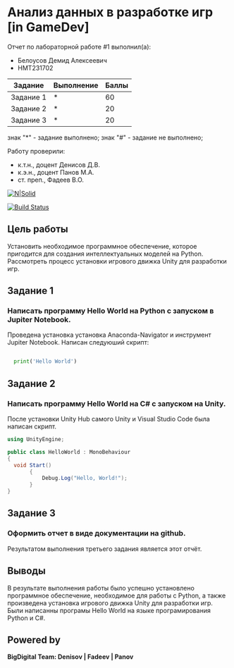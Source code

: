# Анализ данных в разработке игр [in GameDev]
Отчет по лабораторной работе #1 выполнил(а):
- Белоусов Демид Алексеевич
- НМТ231702

| Задание | Выполнение | Баллы |
| ------ | ------ | ------ |
| Задание 1 | * | 60 |
| Задание 2 | * | 20 |
| Задание 3 | * | 20 |

знак "*" - задание выполнено; знак "#" - задание не выполнено;

Работу проверили:
- к.т.н., доцент Денисов Д.В.
- к.э.н., доцент Панов М.А.
- ст. преп., Фадеев В.О.

[![N|Solid](https://cldup.com/dTxpPi9lDf.thumb.png)](https://nodesource.com/products/nsolid)

[![Build Status](https://travis-ci.org/joemccann/dillinger.svg?branch=master)](https://travis-ci.org/joemccann/dillinger)

## Цель работы
Установить необходимое программное обеспечение, которое пригодится для создания интеллектуальных моделей на Python. Рассмотреть процесс установки игрового движка Unity для разработки игр.

## Задание 1
### Написать программу Hello World на Python с запуском в Jupiter Notebook.
Проведена установка установка Anaconda-Navigator и инструмент Jupiter Notebook.
Написан следуюший скрипт:
```py

  print('Hello World')

```
## Задание 2
### Написать программу Hello World на C# с запуском на Unity. 
После установки Unity Hub самого Unity и Visual Studio Code была написан скрипт.
```cs 
using UnityEngine;

public class HelloWorld : MonoBehaviour
{
  void Start()
       {
           Debug.Log("Hello, World!");
       }  
}
```
## Задание 3
### Оформить отчет в виде документации на github.
Результатом выполнения третьего задания является этот отчёт. 
## Выводы

В результате выполнения работы было успешно установлено программное обеспечение, необходимое для работы с Python, а также произведена установка игрового движка Unity для разработки игр. Были написанны програмы Hello World на языке програмирования Python и C#.

## Powered by

**BigDigital Team: Denisov | Fadeev | Panov**
